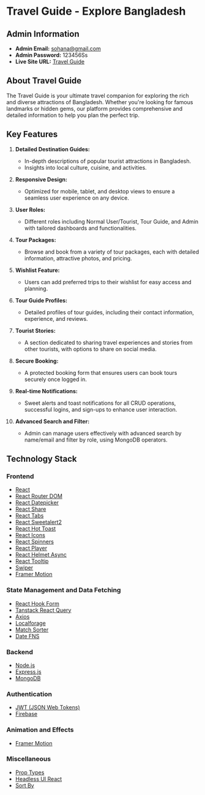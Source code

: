 # Travel Guide - Explore Bangladesh

## Admin Information
- **Admin Email:** sohana@gmail.com
- **Admin Password:** 123456Ss
- **Live Site URL:** [Travel Guide](https://travel-guide-839c4.web.app/)

## About Travel Guide

The Travel Guide is your ultimate travel companion for exploring the rich and diverse attractions of Bangladesh. Whether you're looking for famous landmarks or hidden gems, our platform provides comprehensive and detailed information to help you plan the perfect trip.

## Key Features

1. **Detailed Destination Guides:**
   - In-depth descriptions of popular tourist attractions in Bangladesh.
   - Insights into local culture, cuisine, and activities.

2. **Responsive Design:**
   - Optimized for mobile, tablet, and desktop views to ensure a seamless user experience on any device.

3. **User Roles:**
   - Different roles including Normal User/Tourist, Tour Guide, and Admin with tailored dashboards and functionalities.

4. **Tour Packages:**
   - Browse and book from a variety of tour packages, each with detailed information, attractive photos, and pricing.

5. **Wishlist Feature:**
   - Users can add preferred trips to their wishlist for easy access and planning.

6. **Tour Guide Profiles:**
   - Detailed profiles of tour guides, including their contact information, experience, and reviews.

7. **Tourist Stories:**
   - A section dedicated to sharing travel experiences and stories from other tourists, with options to share on social media.

8. **Secure Booking:**
   - A protected booking form that ensures users can book tours securely once logged in.

9. **Real-time Notifications:**
   - Sweet alerts and toast notifications for all CRUD operations, successful logins, and sign-ups to enhance user interaction.

10. **Advanced Search and Filter:**
    - Admin can manage users effectively with advanced search by name/email and filter by role, using MongoDB operators.

## Technology Stack

### Frontend
- [React](https://reactjs.org/)
- [React Router DOM](https://reactrouter.com/web/guides/quick-start)
- [React Datepicker](https://reactdatepicker.com/)
- [React Share](https://www.npmjs.com/package/react-share)
- [React Tabs](https://www.npmjs.com/package/react-tabs)
- [React Sweetalert2](https://www.npmjs.com/package/react-sweetalert2)
- [React Hot Toast](https://react-hot-toast.com/)
- [React Icons](https://react-icons.github.io/react-icons/)
- [React Spinners](https://www.npmjs.com/package/react-spinners)
- [React Player](https://www.npmjs.com/package/react-player)
- [React Helmet Async](https://www.npmjs.com/package/react-helmet-async)
- [React Tooltip](https://www.npmjs.com/package/react-tooltip)
- [Swiper](https://swiperjs.com/)
- [Framer Motion](https://www.framer.com/motion/)

### State Management and Data Fetching
- [React Hook Form](https://react-hook-form.com/)
- [Tanstack React Query](https://tanstack.com/query/latest)
- [Axios](https://axios-http.com/)
- [Localforage](https://localforage.github.io/localForage/)
- [Match Sorter](https://www.npmjs.com/package/match-sorter)
- [Date FNS](https://date-fns.org/)

### Backend
- [Node.js](https://nodejs.org/)
- [Express.js](https://expressjs.com/)
- [MongoDB](https://www.mongodb.com/)

### Authentication
- [JWT (JSON Web Tokens)](https://jwt.io/)
- [Firebase](https://firebase.google.com/)

### Animation and Effects
- [Framer Motion](https://www.framer.com/motion/)

### Miscellaneous
- [Prop Types](https://www.npmjs.com/package/prop-types)
- [Headless UI React](https://headlessui.dev/)
- [Sort By](https://www.npmjs.com/package/sort-by)

